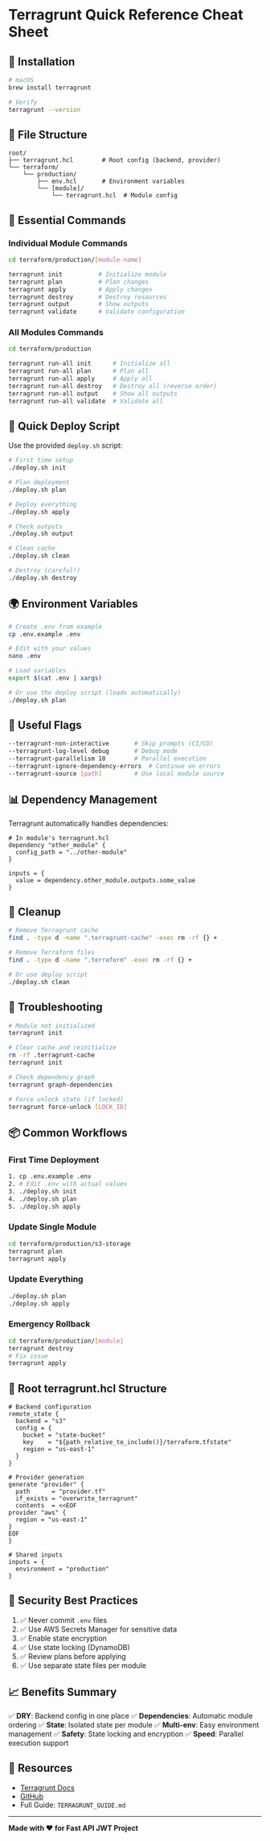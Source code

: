 # Terragrunt Quick Reference Cheat Sheet

## 🚀 Installation

```bash
# macOS
brew install terragrunt

# Verify
terragrunt --version
```

## 📁 File Structure

```
root/
├── terragrunt.hcl        # Root config (backend, provider)
└── terraform/
    └── production/
        ├── env.hcl       # Environment variables
        └── [module]/
            └── terragrunt.hcl  # Module config
```

## 🔧 Essential Commands

### Individual Module Commands
```bash
cd terraform/production/[module-name]

terragrunt init          # Initialize module
terragrunt plan          # Plan changes
terragrunt apply         # Apply changes
terragrunt destroy       # Destroy resources
terragrunt output        # Show outputs
terragrunt validate      # Validate configuration
```

### All Modules Commands
```bash
cd terraform/production

terragrunt run-all init      # Initialize all
terragrunt run-all plan      # Plan all
terragrunt run-all apply     # Apply all
terragrunt run-all destroy   # Destroy all (reverse order)
terragrunt run-all output    # Show all outputs
terragrunt run-all validate  # Validate all
```

## 🎯 Quick Deploy Script

Use the provided `deploy.sh` script:

```bash
# First time setup
./deploy.sh init

# Plan deployment
./deploy.sh plan

# Deploy everything
./deploy.sh apply

# Check outputs
./deploy.sh output

# Clean cache
./deploy.sh clean

# Destroy (careful!)
./deploy.sh destroy
```

## 🌍 Environment Variables

```bash
# Create .env from example
cp .env.example .env

# Edit with your values
nano .env

# Load variables
export $(cat .env | xargs)

# Or use the deploy script (loads automatically)
./deploy.sh plan
```

## 🔗 Useful Flags

```bash
--terragrunt-non-interactive       # Skip prompts (CI/CD)
--terragrunt-log-level debug       # Debug mode
--terragrunt-parallelism 10        # Parallel execution
--terragrunt-ignore-dependency-errors  # Continue on errors
--terragrunt-source [path]         # Use local module source
```

## 📊 Dependency Management

Terragrunt automatically handles dependencies:

```hcl
# In module's terragrunt.hcl
dependency "other_module" {
  config_path = "../other-module"
}

inputs = {
  value = dependency.other_module.outputs.some_value
}
```

## 🧹 Cleanup

```bash
# Remove Terragrunt cache
find . -type d -name ".terragrunt-cache" -exec rm -rf {} +

# Remove Terraform files
find . -type d -name ".terraform" -exec rm -rf {} +

# Or use deploy script
./deploy.sh clean
```

## 🐛 Troubleshooting

```bash
# Module not initialized
terragrunt init

# Clear cache and reinitialize
rm -rf .terragrunt-cache
terragrunt init

# Check dependency graph
terragrunt graph-dependencies

# Force unlock state (if locked)
terragrunt force-unlock [LOCK_ID]
```

## 📦 Common Workflows

### First Time Deployment
```bash
1. cp .env.example .env
2. # Edit .env with actual values
3. ./deploy.sh init
4. ./deploy.sh plan
5. ./deploy.sh apply
```

### Update Single Module
```bash
cd terraform/production/s3-storage
terragrunt plan
terragrunt apply
```

### Update Everything
```bash
./deploy.sh plan
./deploy.sh apply
```

### Emergency Rollback
```bash
cd terraform/production/[module]
terragrunt destroy
# Fix issue
terragrunt apply
```

## 🎨 Root terragrunt.hcl Structure

```hcl
# Backend configuration
remote_state {
  backend = "s3"
  config = {
    bucket = "state-bucket"
    key    = "${path_relative_to_include()}/terraform.tfstate"
    region = "us-east-1"
  }
}

# Provider generation
generate "provider" {
  path      = "provider.tf"
  if_exists = "overwrite_terragrunt"
  contents  = <<EOF
provider "aws" {
  region = "us-east-1"
}
EOF
}

# Shared inputs
inputs = {
  environment = "production"
}
```

## 🔐 Security Best Practices

1. ✅ Never commit `.env` files
2. ✅ Use AWS Secrets Manager for sensitive data
3. ✅ Enable state encryption
4. ✅ Use state locking (DynamoDB)
5. ✅ Review plans before applying
6. ✅ Use separate state files per module

## 📈 Benefits Summary

✅ **DRY**: Backend config in one place
✅ **Dependencies**: Automatic module ordering
✅ **State**: Isolated state per module
✅ **Multi-env**: Easy environment management
✅ **Safety**: State locking and encryption
✅ **Speed**: Parallel execution support

## 🔗 Resources

- [Terragrunt Docs](https://terragrunt.gruntwork.io/docs/)
- [GitHub](https://github.com/gruntwork-io/terragrunt)
- Full Guide: `TERRAGRUNT_GUIDE.md`

---
**Made with ❤️ for Fast API JWT Project**
